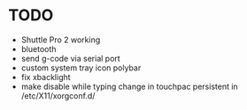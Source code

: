 # TODO
                                                                                                       
- Shuttle Pro 2 working
- bluetooth
- send g-code via serial port
- custom system tray icon polybar
- fix xbacklight
- make disable while typing change in touchpac persistent in /etc/X11/xorgconf.d/
